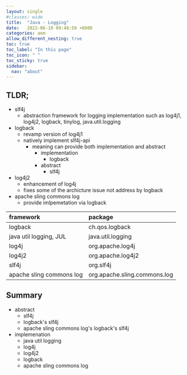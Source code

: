 ```yaml
---
layout: single
#classes: wide
title:  "Java - Logging"
date:   2022-06-10 09:48:50 +0800
categories: aem
allow_different_nesting: true
toc: true
toc_label: "In this page"
toc_icon: " "
toc_sticky: true
sidebar:
  nav: "about"
---
```


## TLDR;

* slf4j
  * abstraction framework for logging implementation such as log4j1, log4j2, logback, tinylog, java.util.logging
* logback
  * revamp version of log4j1
  * natively implement slf4j-api
    * meaning can provide both implementation and abstract
      * implementation
        * logback
      * abstract
        * slf4j
* log4j2
  * enhancement of log4j
  * fixes some of the archicture issue not address by logback
* apache sling commons log
  * provide imlpemetation via logback

| framework                | package                      |
| :----------------------- | :--------------------------- |
| logback                  | ch.qos.logback               |
| java util logging, JUL   | java.util.logging            |
| log4j                    | org.apache.log4j             |
| log4j2                   | org.apache.log4j2            |
| slf4j                    | org.slf4j                    |
| apache sling commons log | org.apache.sling.commons.log |

## Summary

* abstract
  * slf4j
  * logback's slf4j
  * apache sling commons log's logback's slf4j
* implemenation
  * java util logging
  * log4j
  * log4j2
  * logback
  * apache sling commons log
